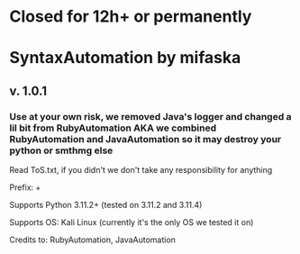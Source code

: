 # Closed for 12h+ or permanently





# SyntaxAutomation by mifaska

## v. 1.0.1

### Use at your own risk, we removed Java's logger and changed a lil bit from RubyAutomation AKA we combined RubyAutomation and JavaAutomation so it may destroy your python or smthmg else

Read ToS.txt, if you didn't we don't take any responsibility for anything

Prefix: +

Supports Python 3.11.2+ (tested on 3.11.2 and 3.11.4)

Supports OS: Kali Linux (currently it's the only OS we tested it on)

Credits to: RubyAutomation, JavaAutomation
